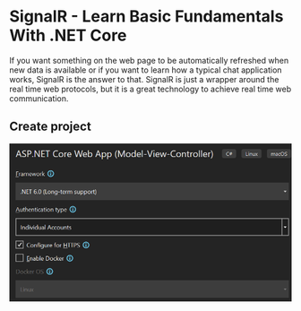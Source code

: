 # SignalR - Learn Basic Fundamentals With .NET Core

If you want something on the web page to be automatically refreshed when new data is available or if you want to learn how a typical chat application works, SignalR is the answer to that. SignalR is just a wrapper around the real time web protocols, but it is a great technology to achieve real time web communication.


## Create project

<img src="/pictures/create_project.png" title="create project"  width="800">
